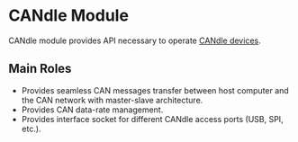 # CANdle Module

CANdle module provides API necessary to operate [CANdle devices](candle_and_hat).

## Main Roles
- Provides seamless CAN messages transfer between host computer and the CAN network with master-slave architecture.
- Provides CAN data-rate management.
- Provides interface socket for different CANdle access ports (USB, SPI, etc.).
